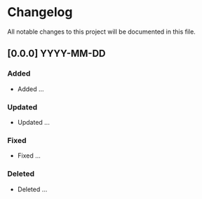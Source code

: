 # Changelog

All notable changes to this project will be documented in this file.

## [0.0.0] YYYY-MM-DD

### Added

- Added ...

### Updated

- Updated ...

### Fixed

- Fixed ...

### Deleted

- Deleted ...
